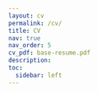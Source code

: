 ```yaml
---
layout: cv
permalink: /cv/
title: CV
nav: true
nav_order: 5
cv_pdf: base-resume.pdf
description: 
toc:
  sidebar: left
---
```

